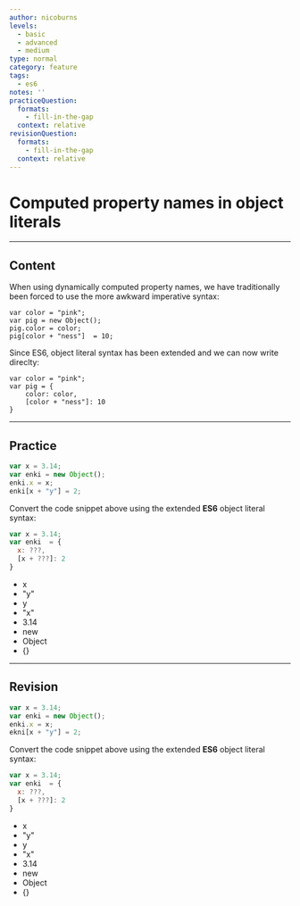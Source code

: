 ```yaml
---
author: nicoburns
levels:
  - basic
  - advanced
  - medium
type: normal
category: feature
tags:
  - es6
notes: ''
practiceQuestion:
  formats:
    - fill-in-the-gap
  context: relative
revisionQuestion:
  formats:
    - fill-in-the-gap
  context: relative
---
```


# Computed property names in object literals


---

## Content

When using dynamically computed property names, we have traditionally been forced to use the more awkward imperative syntax:

    var color = "pink";
    var pig = new Object();
    pig.color = color;
    pig[color + "ness"]  = 10;

Since ES6, object literal syntax has been extended and we can now write direclty:

    var color = "pink";
    var pig = {
        color: color,
        [color + "ness"]: 10
    }


---

## Practice

```javascript
var x = 3.14;
var enki = new Object();
enki.x = x;
enki[x + "y"] = 2;
```

Convert the code snippet above using the extended **ES6** object literal syntax:

```javascript
var x = 3.14;
var enki  = {
  x: ???,
  [x + ???]: 2
}
```

- x
- "y"
- y
- "x"
- 3.14
- new
- Object
- {}


---

## Revision

```javascript
var x = 3.14;
var enki = new Object();
enki.x = x;
ekni[x + "y"] = 2;
```

Convert the code snippet above using the extended **ES6** object literal syntax:

```javascript
var x = 3.14;
var enki  = {
  x: ???,
  [x + ???]: 2
}
```

- x
- "y"
- y
- "x"
- 3.14
- new
- Object
- {}
